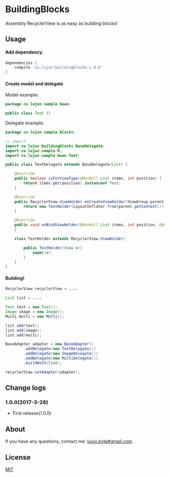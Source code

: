 # BuildingBlocks

Assembly RecyclerView is as easy as building blocks!

## Usage

#### Add dependency.

```groovy
dependencies {
    compile 'co.lujun:buildingblocks:1.0.0'
}
```


#### Create model and delegate

Model example:

```java
package co.lujun.sample.bean;

public class Text {}
```

Delegate example:

```java
package co.lujun.sample.blocks;

// import ...
import co.lujun.buildingblocks.BaseDelegate;
import co.lujun.sample.R;
import co.lujun.sample.bean.Text;

public class TextDelegate extends BaseDelegate<List> {

    @Override
    public boolean isForViewType(@NonNull List items, int position) {
        return items.get(position) instanceof Text;
    }

    @Override
    public RecyclerView.ViewHolder onCreateViewHolder(ViewGroup parent) {
        return new TextHolder(LayoutInflater.from(parent.getContext()).inflate(R.layout.xxx, parent, false));
    }

    @Override
    public void onBindViewHolder(@NonNull List items, int position, @NonNull RecyclerView.ViewHolder holder) {
    }

    class TextHolder extends RecyclerView.ViewHolder{

        public TextHolder(View v){
            super(v);
        }
    }
}
```

#### Building!

```java
RecyclerView recyclerView = ...;

List list = ...;

Text text = new Text();
Image image = new Image();
Multi multi = new Multi();

list.add(text);
list.add(image);
list.add(multi);

BaseAdapter adapter = new BaseAdapter()
        .addDelegate(new TextDelegate())
        .addDelegate(new ImageDelegate())
        .addDelegate(new MultiDelegate())
        .buildWith(list);

recyclerView.setAdapter(adapter);
```

## Change logs

### 1.0.0(2017-3-28)
- First release(1.0.0)

## About

If you have any questions, contact me: [lujun.byte#gmail.com](mailto:lujun.byte@gmail.com).

## License

[MIT](LICENSE)